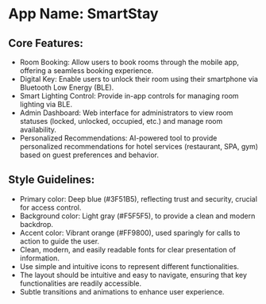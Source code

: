 # **App Name**: SmartStay

## Core Features:

- Room Booking: Allow users to book rooms through the mobile app, offering a seamless booking experience.
- Digital Key: Enable users to unlock their room using their smartphone via Bluetooth Low Energy (BLE).
- Smart Lighting Control: Provide in-app controls for managing room lighting via BLE.
- Admin Dashboard: Web interface for administrators to view room statuses (locked, unlocked, occupied, etc.) and manage room availability.
- Personalized Recommendations: AI-powered tool to provide personalized recommendations for hotel services (restaurant, SPA, gym) based on guest preferences and behavior.

## Style Guidelines:

- Primary color: Deep blue (#3F51B5), reflecting trust and security, crucial for access control.
- Background color: Light gray (#F5F5F5), to provide a clean and modern backdrop.
- Accent color: Vibrant orange (#FF9800), used sparingly for calls to action to guide the user.
- Clean, modern, and easily readable fonts for clear presentation of information.
- Use simple and intuitive icons to represent different functionalities.
- The layout should be intuitive and easy to navigate, ensuring that key functionalities are readily accessible.
- Subtle transitions and animations to enhance user experience.